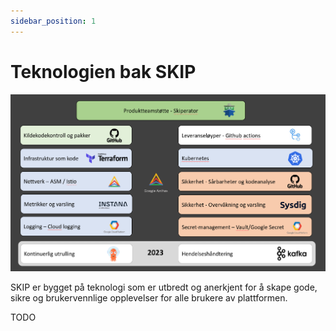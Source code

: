 ```yaml
---
sidebar_position: 1
---
```


# Teknologien bak SKIP

![Oversikt over teknologier brukt i SKIP gjengitt under](img/technologies.png)

SKIP er bygget på teknologi som er utbredt og anerkjent for å skape gode, sikre
og brukervennlige opplevelser for alle brukere av plattformen.

TODO
